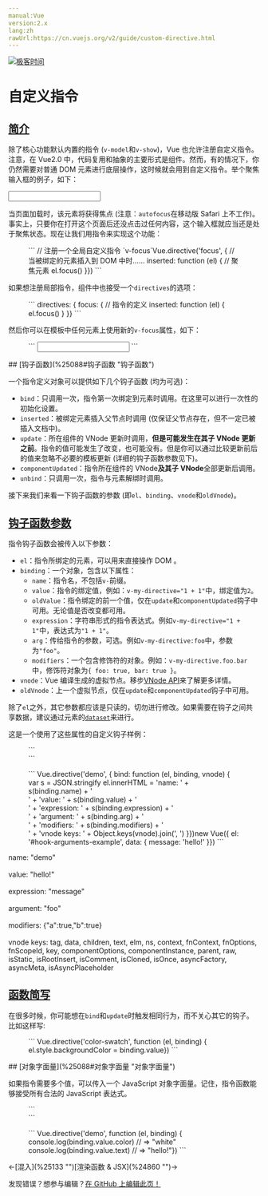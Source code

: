 ```yaml
---
manual:Vue
version:2.x
lang:zh
rawUrl:https://cn.vuejs.org/v2/guide/custom-directive.html
---
```


[![极客时间](%24789.gif "")](%24797     "")

# 自定义指令

## [简介](%25088#简介 "简介")<a name="简介"></a>


除了核心功能默认内置的指令 (`v-model`和`v-show`)，Vue 也允许注册自定义指令。注意，在 Vue2.0 中，代码复用和抽象的主要形式是组件。然而，有的情况下，你仍然需要对普通 DOM 元素进行底层操作，这时候就会用到自定义指令。举个聚焦输入框的例子，如下：

<input></input>


当页面加载时，该元素将获得焦点 (注意：`autofocus`在移动版 Safari 上不工作)。事实上，只要你在打开这个页面后还没点击过任何内容，这个输入框就应当还是处于聚焦状态。现在让我们用指令来实现这个功能：

<figure>```
// 注册一个全局自定义指令 `v-focus`Vue.directive('focus', {  // 当被绑定的元素插入到 DOM 中时……  inserted: function (el) {    // 聚焦元素    el.focus()  }})
``` 

</figure>

如果想注册局部指令，组件中也接受一个`directives`的选项：

<figure>```
directives: {  focus: {    // 指令的定义    inserted: function (el) {      el.focus()    }  }}
``` 

</figure>

然后你可以在模板中任何元素上使用新的`v-focus`属性，如下：

<figure>```
<input v-focus>
``` 

</figure>
## [钩子函数](%25088#钩子函数 "钩子函数")<a name="钩子函数"></a>


一个指令定义对象可以提供如下几个钩子函数 (均为可选)：


* `bind`：只调用一次，指令第一次绑定到元素时调用。在这里可以进行一次性的初始化设置。
* `inserted`：被绑定元素插入父节点时调用 (仅保证父节点存在，但不一定已被插入文档中)。
* `update`：所在组件的 VNode 更新时调用，**但是可能发生在其子 VNode 更新之前**。指令的值可能发生了改变，也可能没有。但是你可以通过比较更新前后的值来忽略不必要的模板更新 (详细的钩子函数参数见下)。
* `componentUpdated`：指令所在组件的 VNode**及其子 VNode**全部更新后调用。
* `unbind`：只调用一次，指令与元素解绑时调用。


接下来我们来看一下钩子函数的参数 (即`el`、`binding`、`vnode`和`oldVnode`)。


## [钩子函数参数](%25088#钩子函数参数 "钩子函数参数")<a name="钩子函数参数"></a>


指令钩子函数会被传入以下参数：


* `el`：指令所绑定的元素，可以用来直接操作 DOM 。
* `binding`：一个对象，包含以下属性：
	* `name`：指令名，不包括`v-`前缀。
	* `value`：指令的绑定值，例如：`v-my-directive="1 + 1"`中，绑定值为`2`。
	* `oldValue`：指令绑定的前一个值，仅在`update`和`componentUpdated`钩子中可用。无论值是否改变都可用。
	* `expression`：字符串形式的指令表达式。例如`v-my-directive="1 + 1"`中，表达式为`"1 + 1"`。
	* `arg`：传给指令的参数，可选。例如`v-my-directive:foo`中，参数为`"foo"`。
	* `modifiers`：一个包含修饰符的对象。例如：`v-my-directive.foo.bar`中，修饰符对象为`{ foo: true, bar: true }`。
* `vnode`：Vue 编译生成的虚拟节点。移步[VNode API](%25302     "")来了解更多详情。
* `oldVnode`：上一个虚拟节点，仅在`update`和`componentUpdated`钩子中可用。


除了`el`之外，其它参数都应该是只读的，切勿进行修改。如果需要在钩子之间共享数据，建议通过元素的[`dataset`](%6667     "")来进行。



这是一个使用了这些属性的自定义钩子样例：

<figure>```
<div id="hook-arguments-example" v-demo:foo.a.b="message"></div>
``` 

</figure><figure>```
Vue.directive('demo', {  bind: function (el, binding, vnode) {    var s = JSON.stringify    el.innerHTML =      'name: '       + s(binding.name) + '<br>' +      'value: '      + s(binding.value) + '<br>' +      'expression: ' + s(binding.expression) + '<br>' +      'argument: '   + s(binding.arg) + '<br>' +      'modifiers: '  + s(binding.modifiers) + '<br>' +      'vnode keys: ' + Object.keys(vnode).join(', ')  }})new Vue({  el: '#hook-arguments-example',  data: {    message: 'hello!'  }})
``` 

</figure>name: &quot;demo&quot;<br></br>value: &quot;hello!&quot;<br></br>expression: &quot;message&quot;<br></br>argument: &quot;foo&quot;<br></br>modifiers: {&quot;a&quot;:true,&quot;b&quot;:true}<br></br>vnode keys: tag, data, children, text, elm, ns, context, fnContext, fnOptions, fnScopeId, key, componentOptions, componentInstance, parent, raw, isStatic, isRootInsert, isComment, isCloned, isOnce, asyncFactory, asyncMeta, isAsyncPlaceholder

## [函数简写](%25088#函数简写 "函数简写")<a name="函数简写"></a>


在很多时候，你可能想在`bind`和`update`时触发相同行为，而不关心其它的钩子。比如这样写:

<figure>```
Vue.directive('color-swatch', function (el, binding) {  el.style.backgroundColor = binding.value})
``` 

</figure>
## [对象字面量](%25088#对象字面量 "对象字面量")<a name="对象字面量"></a>


如果指令需要多个值，可以传入一个 JavaScript 对象字面量。记住，指令函数能够接受所有合法的 JavaScript 表达式。

<figure>```
<div v-demo="{ color: 'white', text: 'hello!' }"></div>
``` 

</figure><figure>```
Vue.directive('demo', function (el, binding) {  console.log(binding.value.color) // => "white"  console.log(binding.value.text)  // => "hello!"})
``` 

</figure>←[混入](%25133     "")[渲染函数 &amp; JSX](%24860     "")→

发现错误？想参与编辑？[在 GitHub 上编辑此页！](%25305     "")

